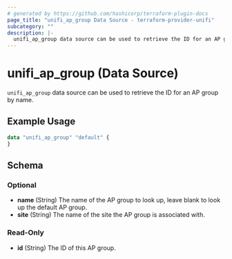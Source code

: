 ```yaml
---
# generated by https://github.com/hashicorp/terraform-plugin-docs
page_title: "unifi_ap_group Data Source - terraform-provider-unifi"
subcategory: ""
description: |-
  unifi_ap_group data source can be used to retrieve the ID for an AP group by name.
---
```


# unifi_ap_group (Data Source)

`unifi_ap_group` data source can be used to retrieve the ID for an AP group by name.

## Example Usage

```terraform
data "unifi_ap_group" "default" {
}
```

<!-- schema generated by tfplugindocs -->
## Schema

### Optional

- **name** (String) The name of the AP group to look up, leave blank to look up the default AP group.
- **site** (String) The name of the site the AP group is associated with.

### Read-Only

- **id** (String) The ID of this AP group.


